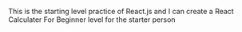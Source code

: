 This is the starting level practice of React.js and I can create a React Calculater For Beginner level 
for the starter person
